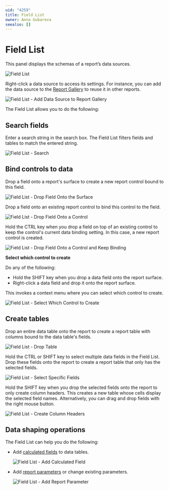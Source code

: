 ```yaml
---
uid: "4259"
title: Field List
owner: Anna Gubareva
seealso: []
---
```

# Field List

This panel displays the schemas of a report’s data sources.

![Field List](../../../../../images/eurd-win-field-list.png)

Right-click a data source to access its settings. For instance, you can add the data source to the [Report Gallery](report-gallery.md) to reuse it in other reports.

![Field List - Add Data Source to Report Gallery](../../../../../images/eurd-win-field-list-data-source-add-to-gallery.png)

The Field List allows you to do the following:

## Search fields

Enter a search string in the search box. The Field List filters fields and tables to match the entered string.

![Field List - Search](../../../../../images/eurd-win-field-list-search.png)

## Bind controls to data

Drop a field onto a report's surface to create a new report control bound to this field.

![Field List - Drop Field Onto the Surface](../../../../..//images/eurd-win-field-list-drop-fields.png)

Drop a field onto an existing report control to bind this control to the field.

![Field List - Drop Field Onto a Control](../../../../../images/eurd-win-field-list-drop-field-to-control.png)

Hold the CTRL key when you drop a field on top of an existing control to keep the control's current data binding setting. In this case, a new report control is created.

![Field List - Drop Field Onto a Control and Keep Binding](../../../../../images/eurd-win-field-list-avoid-data-binding.png)

**Select which control to create**

Do any of the following:

* Hold the SHIFT key when you drop a data field onto the report surface.
* Right-click a data field and drop it onto the report surface.

This invokes a context menu where you can select which control to create.

![Field List - Select Which Control to Create](../../../../../images/eurd-win-fieldlist-create-specific-contols.png)

## Create tables

Drop an entire data table onto the report to create a report table with columns bound to the data table's fields.

![Field List - Drop Table](../../../../../images/eurd-win-field-list-drop-table.png)

Hold the CTRL or SHIFT key to select multiple data fields in the Field List. Drop these fields onto the report to create a report table that only has the selected fields.

![Field List - Select Specific Fields](../../../../../images/eurd-win-list-drop-multiple-fields.png)

Hold the SHIFT key when you drop the selected fields onto the report to only create column headers. This creates a new table whose cells display the selected field names. Alternatively, you can drag and drop fields with the right mouse button.

![Field List - Create Column Headers](../../../../../images/eurd-win-field-list-multi-select-bound-table-cells.png)

## Data shaping operations

The Field List can help you do the following:

* Add [calculated fields](../../shape-report-data/use-calculated-fields/calculated-fields-overview.md) to data tables.

	![Field List - Add Calculated Field](../../../../../images/eurd-win-field-list-add-calculated-field.png)

* Add [report parameters](../../use-report-parameters.md) or change existing parameters.

	![Field List - Add Report Parameter](../../../../../images/eurd-winield-list-add-report-parameter.png)
